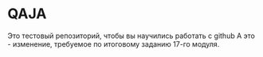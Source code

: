 # QAJA
Это тестовый репозиторий, чтобы вы научились работать с github
А это - изменение, требуемое по итоговому заданию 17-го модуля.
